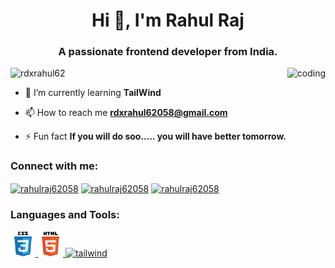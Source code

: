 <h1 align="center">Hi 👋, I'm Rahul Raj</h1>
<h3 align="center">A passionate frontend developer from India.</h3>
<img align="right" alt="coding" width"50" height"50" src="https://media0.giphy.com/media/PI3QGKFN6XZUCMMqJm/giphy.gif?cid=6c09b9521w1gpm0pxbw71zxun64vaqrz2b2ffu22xf5dtifz&ep=v1_internal_gif_by_id&rid=giphy.gif&ct=g">
<p align="left"> <img src="https://komarev.com/ghpvc/?username=rdxrahul62&label=Profile%20views&color=0e75b6&style=flat" alt="rdxrahul62" /> </p>

- 🌱 I’m currently learning **TailWind**

- 📫 How to reach me **rdxrahul62058@gmail.com**

- ⚡ Fun fact **If you will do soo..... you will have better tomorrow.**

<h3 align="left">Connect with me:</h3>
<p align="left">
<a href="https://twitter.com/rahulraj62058" target="blank"><img align="center" src="https://raw.githubusercontent.com/rahuldkjain/github-profile-readme-generator/master/src/images/icons/Social/twitter.svg" alt="rahulraj62058" height="30" width="40" /></a>
<a href="https://linkedin.com/in/rahulraj62058" target="blank"><img align="center" src="https://raw.githubusercontent.com/rahuldkjain/github-profile-readme-generator/master/src/images/icons/Social/linked-in-alt.svg" alt="rahulraj62058" height="30" width="40" /></a>
<a href="https://instagram.com/rahulraj62058" target="blank"><img align="center" src="https://raw.githubusercontent.com/rahuldkjain/github-profile-readme-generator/master/src/images/icons/Social/instagram.svg" alt="rahulraj62058" height="30" width="40" /></a>
</p>

<h3 align="left">Languages and Tools:</h3>
<p align="left"> <a href="https://www.w3schools.com/css/" target="_blank" rel="noreferrer"> <img src="https://raw.githubusercontent.com/devicons/devicon/master/icons/css3/css3-original-wordmark.svg" alt="css3" width="40" height="40"/> </a> <a href="https://www.w3.org/html/" target="_blank" rel="noreferrer"> <img src="https://raw.githubusercontent.com/devicons/devicon/master/icons/html5/html5-original-wordmark.svg" alt="html5" width="40" height="40"/> </a> <a href="https://tailwindcss.com/" target="_blank" rel="noreferrer"> <img src="https://www.vectorlogo.zone/logos/tailwindcss/tailwindcss-icon.svg" alt="tailwind" width="40" height="40"/> </a> </p>
